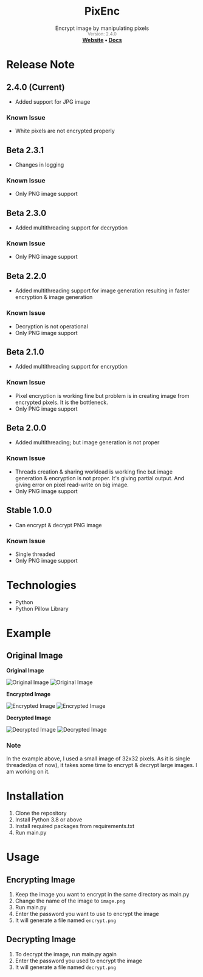 <div align="center"><h1>PixEnc</h1></div>
<div align="center">Encrypt image by manipulating pixels</div>
<div align="center" style="color: grey"><sub>Version: 2.4.0</sub></div>
<div align="center">
  <strong>
    <a href="https://fardinkamal62.vercel.app/projects/pixenc">Website</a>
    •
    <a href="https://docs.google.com/document/d/173xWvlrEQd1esI3rtD1SmtqtZ1rmFFwKzwRIdWKSTQw/edit?usp=sharing">Docs</a>
    </strong>
</div>

# Release Note
## 2.4.0 (Current)
- Added support for JPG image

### Known Issue
- White pixels are not encrypted properly

## Beta 2.3.1
- Changes in logging

### Known Issue
- Only PNG image support

## Beta 2.3.0
- Added multithreading support for decryption

### Known Issue
- Only PNG image support
## Beta 2.2.0
- Added multithreading support for image generation resulting in faster encryption & image generation

### Known Issue
- Decryption is not operational
- Only PNG image support

## Beta 2.1.0
- Added multithreading support for encryption
### Known Issue
- Pixel encryption is working fine but problem is in creating image from encrypted pixels. It is the bottleneck.
- Only PNG image support

## Beta 2.0.0
- Added multithreading; but image generation is not proper
### Known Issue
- Threads creation & sharing workload is working fine but image generation & encryption is not proper. It's giving partial output. And giving error on pixel read-write on big image.
- Only PNG image support

## Stable 1.0.0
- Can encrypt & decrypt PNG image
### Known Issue
- Single threaded
- Only PNG image support

# Technologies
- Python
- Python Pillow Library

# Example
## Original Image
**Original Image**

![Original Image](https://i.ibb.co/717YFZ3/image.png)
![Original Image](https://i.ibb.co/GPrdJjp/image.png)

**Encrypted Image**

![Encrypted Image](https://i.ibb.co/5LmfRkH/encrypt.png)
![Encrypted Image](https://i.ibb.co/smCG4fY/encrypt.png)

**Decrypted Image**

![Decrypted Image](https://i.ibb.co/9rhKkgr/decrypt.png)
![Decrypted Image](https://i.ibb.co/HgSTFV5/decrypt.png)


### Note
In the example above, I used a small image of 32x32 pixels. As it is single threaded(as of now), it takes some time to encrypt & decrypt large images. I am working on it.

# Installation
1. Clone the repository
2. Install Python 3.8 or above
3. Install required packages from requirements.txt
4. Run main.py

# Usage
## Encrypting Image
1. Keep the image you want to encrypt in the same directory as main.py
2. Change the name of the image to `image.png`
3. Run main.py
4. Enter the password you want to use to encrypt the image
5. It will generate a file named `encrypt.png`

## Decrypting Image
1. To decrypt the image, run main.py again
2. Enter the password you used to encrypt the image
3. It will generate a file named `decrypt.png`
